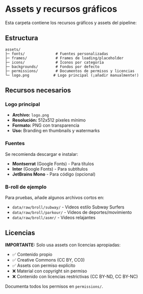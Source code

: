 # Assets y recursos gráficos

Esta carpeta contiene los recursos gráficos y assets del pipeline:

## Estructura

```
assets/
├─ fonts/              # Fuentes personalizadas
├─ frames/             # Frames de loading/placeholder
├─ icons/              # Íconos por categoría
├─ backgrounds/        # Fondos por defecto
├─ permissions/        # Documentos de permisos y licencias
└─ logo.png           # Logo principal (¡añadir manualmente!)
```

## Recursos necesarios

### Logo principal
- **Archivo:** `logo.png`
- **Resolución:** 512x512 píxeles mínimo
- **Formato:** PNG con transparencia
- **Uso:** Branding en thumbnails y watermarks

### Fuentes
Se recomienda descargar e instalar:
- **Montserrat** (Google Fonts) - Para títulos
- **Inter** (Google Fonts) - Para subtítulos  
- **JetBrains Mono** - Para código (opcional)

### B-roll de ejemplo
Para pruebas, añade algunos archivos cortos en:
- `data/raw/broll/subway/` - Videos estilo Subway Surfers
- `data/raw/broll/parkour/` - Videos de deportes/movimiento
- `data/raw/broll/asmr/` - Videos relajantes

## Licencias

**IMPORTANTE:** Solo usa assets con licencias apropiadas:
- ✅ Contenido propio
- ✅ Creative Commons (CC BY, CC0)
- ✅ Assets con permiso explícito
- ❌ Material con copyright sin permiso
- ❌ Contenido con licencias restrictivas (CC BY-ND, CC BY-NC)

Documenta todos los permisos en `permissions/`.
